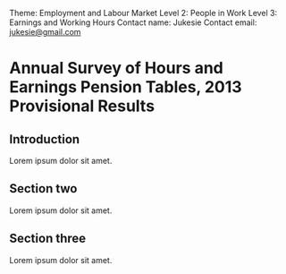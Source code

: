 Theme: Employment and Labour Market
Level 2: People in Work
Level 3: Earnings and Working Hours
Contact name: Jukesie
Contact email: jukesie@gmail.com

# Annual Survey of Hours and Earnings Pension Tables, 2013 Provisional Results

## Introduction

Lorem ipsum dolor sit amet.

## Section two

Lorem ipsum dolor sit amet.

## Section three

Lorem ipsum dolor sit amet.